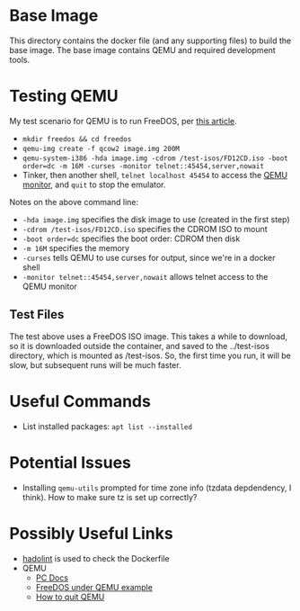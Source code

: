 # Base Image

This directory contains the docker file (and any supporting files) to build the base image.
The base image contains QEMU and required development tools.


# Testing QEMU

My test scenario for QEMU is to run FreeDOS, per [this article](https://www.cloudsavvyit.com/6719/how-to-use-qemu-to-boot-another-os/).

* `mkdir freedos && cd freedos`
* `qemu-img create -f qcow2 image.img 200M`
* `qemu-system-i386 -hda image.img -cdrom /test-isos/FD12CD.iso -boot order=dc -m 16M -curses -monitor telnet::45454,server,nowait`
* Tinker, then another shell, `telnet localhost 45454` to access the [QEMU monitor](https://qemu-project.gitlab.io/qemu/system/monitor.html), and `quit` to stop the emulator.

Notes on the above command line:

* `-hda image.img` specifies the disk image to use (created in the first step)
* `-cdrom /test-isos/FD12CD.iso` specifies the CDROM ISO to mount
* `-boot order=dc` specifies the boot order: CDROM then disk
* `-m 16M` specifies the memory
* `-curses` tells QEMU to use curses for output, since we're in a docker shell
* `-monitor telnet::45454,server,nowait` allows telnet access to the QEMU monitor


## Test Files

The test above uses a FreeDOS ISO image.
This takes a while to download, so it is downloaded outside the container, and saved to the ../test-isos directory, which is mounted as /test-isos.
So, the first time you run, it will be slow, but subsequent runs will be much faster.


# Useful Commands

* List installed packages: `apt list --installed`


# Potential Issues

* Installing `qemu-utils` prompted for time zone info (tzdata depdendency, I think). How to make sure tz is set up correctly?


# Possibly Useful Links

- [hadolint](https://github.com/hadolint/hadolint) is used to check the Dockerfile
- QEMU
    - [PC Docs](https://wiki.qemu.org/Documentation/Platforms/PC)
    - [FreeDOS under QEMU example](https://www.cloudsavvyit.com/6719/how-to-use-qemu-to-boot-another-os/)
    - [How to quit QEMU](https://superuser.com/questions/1087859/how-to-quit-the-qemu-monitor-when-not-using-a-gui)

